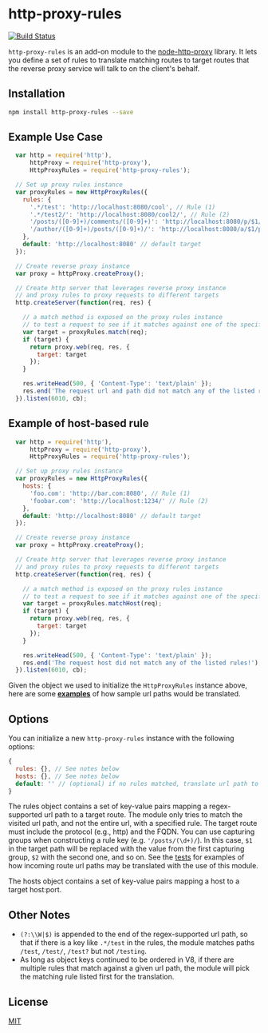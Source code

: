
http-proxy-rules
======

[![Build Status](https://travis-ci.org/donasaur/http-proxy-rules.svg?branch=master)](https://travis-ci.org/donasaur/http-proxy-rules)

`http-proxy-rules` is an add-on module to the [node-http-proxy](https://github.com/nodejitsu/node-http-proxy) library. It lets you define a set of rules to translate matching routes to target routes that the reverse proxy service will talk to on the client's behalf.

## Installation
```sh
npm install http-proxy-rules --save
```

## Example Use Case
```js
  var http = require('http'),
      httpProxy = require('http-proxy'),
      HttpProxyRules = require('http-proxy-rules');

  // Set up proxy rules instance
  var proxyRules = new HttpProxyRules({
    rules: {
      '.*/test': 'http://localhost:8080/cool', // Rule (1)
      '.*/test2/': 'http://localhost:8080/cool2/', // Rule (2)
      '/posts/([0-9]+)/comments/([0-9]+)': 'http://localhost:8080/p/$1/c/$2', // Rule (3)
      '/author/([0-9]+)/posts/([0-9]+)/': 'http://localhost:8080/a/$1/p/$2/' // Rule (4)
    },
    default: 'http://localhost:8080' // default target
  });

  // Create reverse proxy instance
  var proxy = httpProxy.createProxy();

  // Create http server that leverages reverse proxy instance
  // and proxy rules to proxy requests to different targets
  http.createServer(function(req, res) {

    // a match method is exposed on the proxy rules instance
    // to test a request to see if it matches against one of the specified rules
    var target = proxyRules.match(req);
    if (target) {
      return proxy.web(req, res, {
        target: target
      });
    }

    res.writeHead(500, { 'Content-Type': 'text/plain' });
    res.end('The request url and path did not match any of the listed rules!');
  }).listen(6010, cb);
```

## Example of host-based rule

```js
  var http = require('http'),
      httpProxy = require('http-proxy'),
      HttpProxyRules = require('http-proxy-rules');

  // Set up proxy rules instance
  var proxyRules = new HttpProxyRules({
    hosts: {
      'foo.com': 'http://bar.com:8080', // Rule (1)
      'foobar.com': 'http://localhost:1234/' // Rule (2)
    },
    default: 'http://localhost:8080' // default target
  });

  // Create reverse proxy instance
  var proxy = httpProxy.createProxy();

  // Create http server that leverages reverse proxy instance
  // and proxy rules to proxy requests to different targets
  http.createServer(function(req, res) {

    // a match method is exposed on the proxy rules instance
    // to test a request to see if it matches against one of the specified rules
    var target = proxyRules.matchHost(req);
    if (target) {
      return proxy.web(req, res, {
        target: target
      });
    }

    res.writeHead(500, { 'Content-Type': 'text/plain' });
    res.end('The request host did not match any of the listed rules!');
  }).listen(6010, cb);
```

Given the object we used to initialize the `HttpProxyRules` instance above, here are some [**examples**](test/index.tests.js#L38) of how sample url paths would be translated.

## Options

You can initialize a new `http-proxy-rules` instance with the following options:

```js
{
  rules: {}, // See notes below
  hosts: {}, // See notes below
  default: '' // (optional) if no rules matched, translate url path to specified default
}
```
The rules object contains a set of key-value pairs mapping a regex-supported url path to a target route. The module only tries to match the visited url path, and not the entire url, with a specified rule. The target route must include the protocol (e.g., http) and the FQDN. You can use capturing groups when constructing a rule key (e.g. `'/posts/(\d+)/`). In this case, `$1` in the target path will be replaced with the value from the first capturing group, `$2` with the second one, and so on. See the [tests](test/index.tests.js) for examples of how incoming route url paths may be translated with the use of this module.

The hosts object contains a set of key-value pairs mapping a host to a target host:port.

## Other Notes
* `(?:\\W|$)` is appended to the end of the regex-supported url path, so that if there is a key like  `.*/test` in the rules, the module matches paths `/test`, `/test/`, `/test?` but not `/testing`.
* As long as object keys continued to be ordered in V8, if there are multiple rules that match against a given url path, the module will pick the matching rule listed first for the translation.

## License
[MIT](LICENSE)
